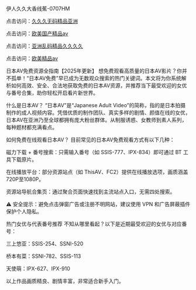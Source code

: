伊人久久大香线蕉-0707HM

点击访问：<a href="https://vassv.pages.dev/">久久久无码精品亚洲</a>

点击访问：<a href="https://rtj-3zo.pages.dev/">欧美国产精品aⅴ</a>

点击访问：<a href="https://cfad.pages.dev/">亚洲乱码精品久久久久</a>

点击访问：<a href="https://gda-c7m.pages.dev/">欧美精品aⅴ</a>

日本AV免费资源全指南【2025年更新】
想免费观看高质量的日本AV影片？你并不孤单！“日本AV免费”早已成为无数观众搜索的热门关键词。本文将为你系统解析如何高效、安全、合法地获取免费的日本AV资源，并推荐当下最受欢迎的女优与番号合集，助你轻松开启看片新世界。

什么是日本AV？
“日本AV”是“Japanese Adult Video”的简称，指的是日本拍摄制作的成人视频内容。凭借优质的制作团队、真实多样的剧情、颜值在线的女优，日本AV在亚洲乃至全球都拥有庞大粉丝群体。从制服诱惑、女教师到素人系列，每种题材都充满看点。

如何免费在线观看日本AV？
目前常见的日本AV免费观看方式有以下几种：

磁力下载 + 番号搜索：只需输入番号（如 SSIS-777、IPX-834）即可通过 BT 工具下载原片。

在线播放平台：部分资源站点（如 ThisAV、FC2）提供在线播放选项，画质涵盖720P至1080P。

资源站导航合集页：通过聚合页面快速找到主流站点入口，无需四处搜索。

⚠️ 安全提示：避免点击弹窗广告或注册不明网站，建议使用 VPN 和广告屏蔽插件保护个人隐私。

热门女优与代表番号推荐
不知从哪里看起？以下是近期最受欢迎的女优与对应番号：

三上悠亚：SSIS-254、SSNI-520

桥本有菜：SSNI-782、SSIS-113

天使萌：IPX-627、IPX-910

以上作品画质精良、剧情丰富，非常适合新手入门。



<span style="display:none;">[Canonical link](https://github.com/hjl678/5454 ）</span>
